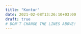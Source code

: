 ```yaml
---
title: "Kontur"
date: 2021-02-08T13:26:10+03:00
draft: true
# DON'T CHANGE THE LINES ABOVE!
---
```


